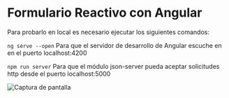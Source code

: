 # Formulario Reactivo con Angular

Para probarlo en local es necesario ejecutar los siguientes comandos:

`ng serve --open` Para que el servidor de desarrollo de Angular escuche en en el puerto localhost:4200

`npm run server` Para que el módulo json-server pueda aceptar solicitudes http desde el puerto localhost:5000

![Captura de pantalla]("readme-files/screenshot.png")
